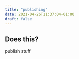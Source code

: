 ```yaml
---
title: "publishing"
date: 2021-04-26T11:37:04+01:00
draft: false
---
```


## Does this?

publish stuff
